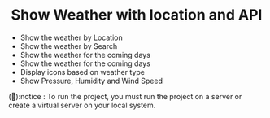 <h1 align="center">Show Weather with location and API</h1>

<div>
    <ul>
        <li>Show the weather by Location</li>
        <li>Show the weather by Search</li>
        <li>Show the weather for the coming days</li>
        <li>Show the weather for the coming days</li>
        <li>Display icons based on weather type</li>
        <li>Show Pressure, Humidity and Wind Speed</li>
    </ul>
</div>

<p><span>(&#x1F34E;):notice : </span>To run the project, you must run the project on a server or create a virtual server on your local system.</p>
